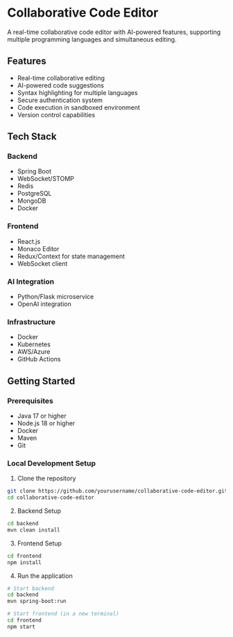 # Collaborative Code Editor

A real-time collaborative code editor with AI-powered features, supporting multiple programming languages and simultaneous editing.

## Features

- Real-time collaborative editing
- AI-powered code suggestions
- Syntax highlighting for multiple languages
- Secure authentication system
- Code execution in sandboxed environment
- Version control capabilities

## Tech Stack

### Backend
- Spring Boot
- WebSocket/STOMP
- Redis
- PostgreSQL
- MongoDB
- Docker

### Frontend
- React.js
- Monaco Editor
- Redux/Context for state management
- WebSocket client

### AI Integration
- Python/Flask microservice
- OpenAI integration

### Infrastructure
- Docker
- Kubernetes
- AWS/Azure
- GitHub Actions

## Getting Started

### Prerequisites
- Java 17 or higher
- Node.js 18 or higher
- Docker
- Maven
- Git

### Local Development Setup
1. Clone the repository
```bash
git clone https://github.com/yourusername/collaborative-code-editor.git
cd collaborative-code-editor
```

2. Backend Setup
```bash
cd backend
mvn clean install
```

3. Frontend Setup
```bash
cd frontend
npm install
```

4. Run the application
```bash
# Start backend
cd backend
mvn spring-boot:run

# Start frontend (in a new terminal)
cd frontend
npm start
```
